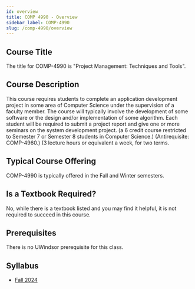 ```yaml
---
id: overview
title: COMP 4990 - Overview
sidebar_label: COMP-4990
slug: /comp-4990/overview
---
```


## Course Title

The title for COMP-4990 is "Project Management: Techniques and Tools".

## Course Description

This course requires students to complete an application development project in some area of Computer Science under the supervision of a faculty member. The course will typically involve the development of some software or the design and/or implementation of some algorithm. Each student will be required to submit a project report and give one or more seminars on the system development project. (a 6 credit course restricted to Semester 7 or Semester 8 students in Computer Science.) (Antirequisite: COMP-4960.) (3 lecture hours or equivalent a week, for two terms.

## Typical Course Offering

COMP-4990 is typically offered in the Fall and Winter semesters.

## Is a Textbook Required?

No, while there is a textbook listed and you may find it helpful, it is not required to succeed in this course.

## Prerequisites

There is no UWindsor prerequisite for this class.

## Syllabus

-   [Fall 2024](../../resources/syllabus/COMP-4990A-01%20F24.pdf)
